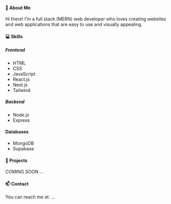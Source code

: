 #### 🌟 About Me

Hi there! I'm a full stack (MERN) web developer who loves creating websites and web applications that are easy to use and visually appealing.

#### 💻 Skills

##### Frontend
- HTML
- CSS
- JavaScript
- React.js
- Next.js
- Tailwind

##### Backend
- Node.js
- Express

#### Databases
- MongoDB
- Supabase

#### 🚀 Projects

COMING SOON ...

#### 📫 Contact

You can reach me at: ...
